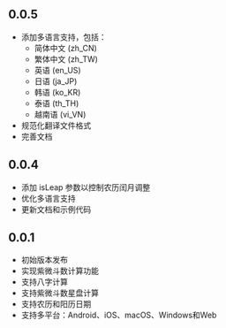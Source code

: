 ## 0.0.5

* 添加多语言支持，包括：
  - 简体中文 (zh_CN)
  - 繁体中文 (zh_TW)
  - 英语 (en_US)
  - 日语 (ja_JP)
  - 韩语 (ko_KR)
  - 泰语 (th_TH)
  - 越南语 (vi_VN)
* 规范化翻译文件格式
* 完善文档

## 0.0.4

* 添加 isLeap 参数以控制农历闰月调整
* 优化多语言支持
* 更新文档和示例代码

## 0.0.1

* 初始版本发布
* 实现紫微斗数计算功能
* 支持八字计算
* 支持紫微斗数星盘计算
* 支持农历和阳历日期
* 支持多平台：Android、iOS、macOS、Windows和Web

